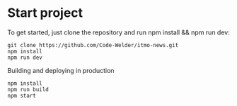 # Start project

To get started, just clone the repository and run npm install && npm run dev:
```
git clone https://github.com/Code-Welder/itmo-news.git
npm install
npm run dev
```
Building and deploying in production
```
npm install
npm run build
npm start
```